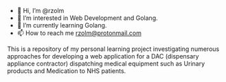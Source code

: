 - 👋 Hi, I’m @rzolm
- 👀 I’m interested in Web Development and Golang.
- 🌱 I’m currently learning Golang.
- 📫 How to reach me rzolm@protonmail.com

<!---
rzolm/rzolm is a ✨ special ✨ repository because its `README.md` (this file) appears on your GitHub profile.
You can click the Preview link to take a look at your changes.
--->

This is a repository of my personal learning project investigating numerous approaches for developing a web application for a DAC (dispensary appliance contractor) dispatching medical equipment such as Urinary products and Medication to NHS patients.

